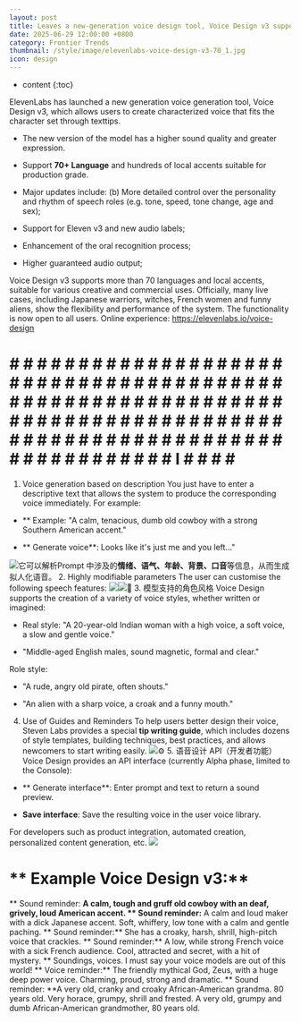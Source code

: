 ```yaml
---
layout: post
title: Leaves a new-generation voice design tool, Voice Design v3 supports 70+ languages that can be designed to control all kinds of speech personality.
date: 2025-06-29 12:00:00 +0800
category: Frontier Trends
thumbnail: /style/image/elevenlabs-voice-design-v3-70_1.jpg
icon: design
---
```

* content
{:toc}

ElevenLabs has launched a new generation voice generation tool, Voice Design v3, which allows users to create characterized voice that fits the character set through texttips.

- The new version of the model has a higher sound quality and greater expression.

- Support **70+ Language** and hundreds of local accents suitable for production grade.

- Major updates include:
(b) More detailed control over the personality and rhythm of speech roles (e.g. tone, speed, tone change, age and sex);

- Support for Eleven v3 and new audio labels;

- Enhancement of the oral recognition process;

- Higher guaranteed audio output;

Voice Design v3 supports more than 70 languages and local accents, suitable for various creative and commercial uses. Officially, many live cases, including Japanese warriors, witches, French women and funny aliens, show the flexibility and performance of the system.
The functionality is now open to all users.
Online experience: https://elevenlabs.io/voice-design

# # # # # # # # # # # # # # # # # # # # # # # # # # # # # # # # # # # # # # # # # # # # # # # # # # # # # # # # # # # # # # # # # # # # # # # # # # # # # # # # # # # # # # # # # # # # # # # # # # # # # # # # # # # # # # # # # I # # # # #
1. Voice generation based on description
You just have to enter a descriptive text that allows the system to produce the corresponding voice immediately. For example:

- ** Example:
"A calm, tenacious, dumb old cowboy with a strong Southern American accent."

- ** Generate voice**:
Looks like it's just me and you left..."

![](https://assets-v2.circle.so/vijiutr3y6vtx0je0jj3ck76slvc)它可以解析Prompt 中涉及的**情绪、语气、年龄、背景、口音**等信息，从而生成拟人化语音。
2. Highly modifiable parameters
The user can customise the following speech features:
![](https://assets-v2.circle.so/ju51ik2e8hzybvd29eehyf5n1rdj)![](https://assets-v2.circle.so/pv2uwy79y1zs7okoh09dymer4vpw)🧠 3. 模型支持的角色风格
Voice Design supports the creation of a variety of voice styles, whether written or imagined:

- Real style:
"A 20-year-old Indian woman with a high voice, a soft voice, a slow and gentle voice."

- "Middle-aged English males, sound magnetic, formal and clear."

Role style:

- "A rude, angry old pirate, often shouts."

- "An alien with a sharp voice, a croak and a funny mouth."

4. Use of Guides and Reminders
To help users better design their voice, Steven Labs provides a special **tip writing guide**, which includes dozens of style templates, building techniques, best practices, and allows newcomers to start writing easily.
![](https://assets-v2.circle.so/y5394wxjbt17g7upokw399jw09zu)⚙️ 5. 语音设计 API（开发者功能）
Voice Design provides an API interface (currently Alpha phase, limited to the Console):

- ** Generate interface**: Enter prompt and text to return a sound preview.

- **Save interface**: Save the resulting voice in the user voice library.

For developers such as product integration, automated creation, personalized content generation, etc.
![](https://assets-v2.circle.so/bj7x3ksmmxm5id5qxw86xk99m3t2)
# ** Example Voice Design v3:**
** Sound reminder: **A calm, tough and gruff old cowboy with an deaf, grively, loud American accent.
** Sound reminder:**
A calm and loud maker with a dick Japanese accent. Soft, whiffery, low tone with a calm and gentle paching.
** Sound reminder:**
She has a croaky, harsh, shrill, high-pitch voice that crackles.
** Sound reminder:**
A low, while strong French voice with a sick French audience. Cool, attracted and secret, with a hit of mystery.
** Soundings, voices. I must say your voice models are out of this world!
** Voice reminder:** The friendly mythical God, Zeus, with a huge deep power voice. Charming, proud, strong and dramatic.
** Sound reminder: **A very old, cranky and croaky African-American grandma. 80 years old. Very horace, grumpy, shrill and frested. A very old, grumpy and dumb African-American grandmother, 80 years old.
